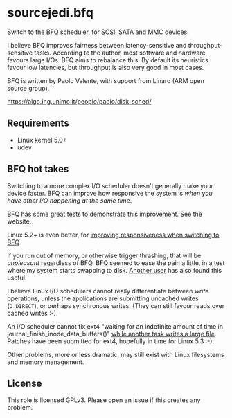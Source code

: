 # sourcejedi.bfq #

Switch to the BFQ scheduler, for SCSI, SATA and MMC devices.

I believe BFQ improves fairness between latency-sensitive and throughput-sensitive tasks.  According to the author, most software and hardware favours large I/Os.  BFQ aims to rebalance this.  By default its heuristics favour low latencies, but throughput is also very good in most cases.

BFQ is written by Paolo Valente, with support from Linaro (ARM open source group).

https://algo.ing.unimo.it/people/paolo/disk_sched/

## Requirements

* Linux kernel 5.0+
* udev

## BFQ hot takes

Switching to a more complex I/O scheduler doesn't generally make your device faster.  BFQ can improve how responsive the system is *when you have other I/O happening at the same time*.

BFQ has some great tests to demonstrate this improvement.  See the website.

Linux 5.2+ is even better, for [improving responsiveness when switching to BFQ](https://lwn.net/Articles/784267/).

If you run out of memory, or otherwise trigger thrashing, that will be *unpleasant* regardless of BFQ.  BFQ seemed to ease the pain a little, in a test where my system starts swapping to disk.  [Another user](https://discuss.getsol.us/d/369-massive-performance-improvements-for-emmc-with-bfq-default-for-solus) has also found this useful.

I believe Linux I/O schedulers cannot really differentiate between *write* operations, unless the applications are submitting uncached writes (`O_DIRECT`), or perhaps synchronous writes.  (They can still favour reads over cached writes :-).

An I/O scheduler cannot fix ext4 "waiting for an indefinite amount of time in journal_finish_inode_data_buffers()" [while another task writes a large file](https://lore.kernel.org/linux-fsdevel/20190620151839.195506-1-zwisler@google.com/T/#m87dd524377b23e45f6911ee5a6df8ef77a64def4).  Patches have been submitted for ext4, hopefully in time for Linux 5.3 :-).

Other problems, more or less dramatic, may still exist with Linux filesystems and memory management.


## License

This role is licensed GPLv3.  Please open an issue if this creates any problem.
